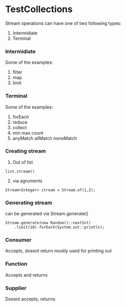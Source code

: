 # TestCollections

 Stream operations can have one of two following types:

1. Intermidiate
2. Terminal

### Intermidiate
Some of the examples: 
1. filter
2. map
3. limit

### Terminal
Some of the examples: 
1. forEach
2. reduce
3. collect
4. min max count
5. anyMatch allMatch noneMatch

### Creating stream
1. Out of list
```
list.stream()
```
2. via agruments 
```
Stream<Integer> stream = Stream.of(1,2);
```
### Generating stream
can be generated via Stream.generate()
```
Stream.generate(new Random()::nextInt) 
    .limit(10).forEach(System.out::println);  
```
### Consumer
Accepts, doesnt return
mostly used for printing out 

### Function 
Accepts and returns

### Supplier 
Doesnt accepts, returns
